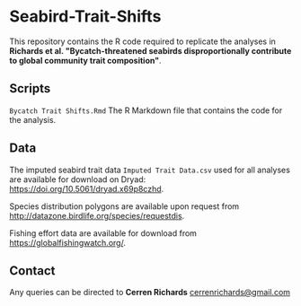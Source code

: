 # Seabird-Trait-Shifts
This repository contains the R code required to replicate the analyses in **Richards et al. "Bycatch-threatened seabirds disproportionally contribute to global community trait composition"**.

## Scripts
`Bycatch Trait Shifts.Rmd` The R Markdown file that contains the code for the analysis.

## Data
The imputed seabird trait data `Imputed Trait Data.csv` used for all analyses are available for download on Dryad: https://doi.org/10.5061/dryad.x69p8czhd. 

Species distribution polygons are available upon request from http://datazone.birdlife.org/species/requestdis. 

Fishing effort data are available for download from https://globalfishingwatch.org/.

## Contact
Any queries can be directed to **Cerren Richards** cerrenrichards@gmail.com
